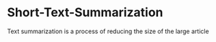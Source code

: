 # Short-Text-Summarization
Text summarization is a process of reducing the size of the large article
